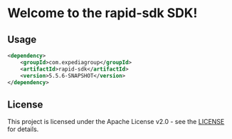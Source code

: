 # Welcome to the rapid-sdk SDK!

## Usage
```xml
<dependency>
    <groupId>com.expediagroup</groupId>
    <artifactId>rapid-sdk</artifactId>
    <version>5.5.6-SNAPSHOT</version>
</dependency>
```

## License

This project is licensed under the Apache License v2.0 - see the [LICENSE](LICENSE) for details.
